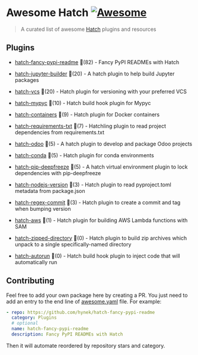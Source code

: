 # Awesome Hatch [![Awesome](https://awesome.re/badge-flat.svg)](https://github.com/sindresorhus/awesome)

> A curated list of awesome [Hatch](https://hatch.pypa.io/latest/) plugins and resources


## Plugins
  
- [hatch-fancy-pypi-readme](https://github.com/hynek/hatch-fancy-pypi-readme) 🌟(82) - Fancy PyPI READMEs with Hatch
  
- [hatch-jupyter-builder](https://github.com/jupyterlab/hatch-jupyter-builder) 🌟(20) - A hatch plugin to help build Jupyter packages
  
- [hatch-vcs](https://github.com/ofek/hatch-vcs) 🌟(20) - Hatch plugin for versioning with your preferred VCS
  
- [hatch-mypyc](https://github.com/ofek/hatch-mypyc) 🌟(10) - Hatch build hook plugin for Mypyc
  
- [hatch-containers](https://github.com/ofek/hatch-containers) 🌟(9) - Hatch plugin for Docker containers
  
- [hatch-requirements-txt](https://github.com/repo-helper/hatch-requirements-txt) 🌟(7) - Hatchling plugin to read project dependencies from requirements.txt
  
- [hatch-odoo](https://github.com/acsone/hatch-odoo) 🌟(5) - A hatch plugin to develop and package Odoo projects
  
- [hatch-conda](https://github.com/OldGrumpyViking/hatch-conda) 🌟(5) - Hatch plugin for conda environments
  
- [hatch-pip-deepfreeze](https://github.com/sbidoul/hatch-pip-deepfreeze) 🌟(5) - A hatch virtual environment plugin to lock dependencies with pip-deepfreeze
  
- [hatch-nodejs-version](https://github.com/agoose77/hatch-nodejs-version) 🌟(3) - Hatch plugin to read pyproject.toml metadata from package.json
  
- [hatch-regex-commit](https://github.com/frankie567/hatch-regex-commit) 🌟(3) - Hatch plugin to create a commit and tag when bumping version
  
- [hatch-aws](https://github.com/aka-raccoon/hatch-aws) 🌟(1) - Hatch plugin for building AWS Lambda functions with SAM
  
- [hatch-zipped-directory](https://github.com/dairiki/hatch-zipped-directory) 🌟(0) - Hatch plugin to build zip archives which unpack to a single specifically-named directory
  
- [hatch-autorun](https://github.com/ofek/hatch-autorun) 🌟(0) - Hatch build hook plugin to inject code that will automatically run
  


## Contributing

Feel free to add your own package here by creating a PR. You just need to add an entry to the end line of [awesome.yaml](./awesome.yaml) file.
For example:

```yaml
- repo: https://github.com/hynek/hatch-fancy-pypi-readme
  category: Plugins
  # optional
  name: hatch-fancy-pypi-readme
  description: Fancy PyPI READMEs with Hatch
```

Then it will automate reordered by repository stars and category.